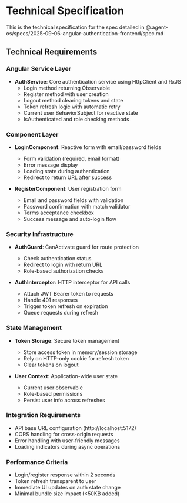 # Technical Specification

This is the technical specification for the spec detailed in @.agent-os/specs/2025-09-06-angular-authentication-frontend/spec.md

## Technical Requirements

### Angular Service Layer
- **AuthService**: Core authentication service using HttpClient and RxJS
  - Login method returning Observable<AuthResponse>
  - Register method with user creation
  - Logout method clearing tokens and state
  - Token refresh logic with automatic retry
  - Current user BehaviorSubject for reactive state
  - IsAuthenticated and role checking methods

### Component Layer
- **LoginComponent**: Reactive form with email/password fields
  - Form validation (required, email format)
  - Error message display
  - Loading state during authentication
  - Redirect to return URL after success

- **RegisterComponent**: User registration form
  - Email and password fields with validation
  - Password confirmation with match validator
  - Terms acceptance checkbox
  - Success message and auto-login flow

### Security Infrastructure
- **AuthGuard**: CanActivate guard for route protection
  - Check authentication status
  - Redirect to login with return URL
  - Role-based authorization checks

- **AuthInterceptor**: HTTP interceptor for API calls
  - Attach JWT Bearer token to requests
  - Handle 401 responses
  - Trigger token refresh on expiration
  - Queue requests during refresh

### State Management
- **Token Storage**: Secure token management
  - Store access token in memory/session storage
  - Rely on HTTP-only cookie for refresh token
  - Clear tokens on logout
  
- **User Context**: Application-wide user state
  - Current user observable
  - Role-based permissions
  - Persist user info across refreshes

### Integration Requirements
- API base URL configuration (http://localhost:5172)
- CORS handling for cross-origin requests
- Error handling with user-friendly messages
- Loading indicators during async operations

### Performance Criteria
- Login/register response within 2 seconds
- Token refresh transparent to user
- Immediate UI updates on auth state change
- Minimal bundle size impact (<50KB added)
